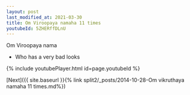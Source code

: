 ```yaml
---
layout: post
last_modified_at: 2021-03-30
title: Om Viroopaya namaha 11 times
youtubeId: 5ZHERffDLnU
---
```

 
 
Om Viroopaya nama 
 
 -  Who has a very bad looks 
 
  
 
  
 
 
 
 
 
 


{% include youtubePlayer.html id=page.youtubeId %}
 
[Next]({{ site.baseurl }}{% link  split2/_posts/2014-10-28-Om vikruthaya namaha 11 times.md%})
 
